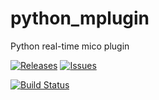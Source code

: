 # python_mplugin
Python real-time mico plugin


[![Releases](https://img.shields.io/github/release/mico-corp/python_mplugin.svg)](https://github.com/mico-corp/python_mplugin/releases)  [![Issues](https://img.shields.io/github/issues/mico-corp/python_mplugin.svg)](https://github.com/mico-corp/python_mplugin/issues)

[![Build Status](https://travis-ci.com/mico-corp/python_mplugin.svg?branch=master)](https://travis-ci.com/mico-corp/python_mplugin)